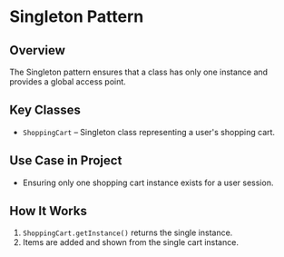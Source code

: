 # Singleton Pattern

## Overview
The Singleton pattern ensures that a class has only one instance and provides a global access point.

## Key Classes
- `ShoppingCart` – Singleton class representing a user's shopping cart.

## Use Case in Project
- Ensuring only one shopping cart instance exists for a user session.

## How It Works
1. `ShoppingCart.getInstance()` returns the single instance.
2. Items are added and shown from the single cart instance.
